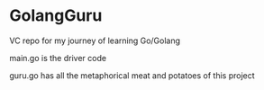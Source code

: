 # GolangGuru
VC repo for my journey of learning Go/Golang

main.go is the driver code

guru.go has all the metaphorical meat and potatoes of this project
